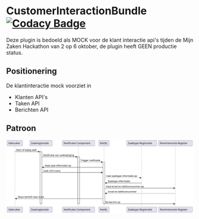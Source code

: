 # CustomerInteractionBundle [![Codacy Badge](https://app.codacy.com/project/badge/Grade/980ea2efc85a427ea909518f29506ff6)](https://app.codacy.com/gh/CommonGateway/CustomerInteractionBundle/dashboard?utm_source=gh\&utm_medium=referral\&utm_content=\&utm_campaign=Badge_grade)

Deze plugin is bedoeld als MOCK voor de klant interactie api's tijden de Mijn Zaken Hackathon van 2 op 6 oktober, de plugin heeft GEEN productie status.

## Positionering

De klantinteractie mock voorziet in  

- Klanten API's
- Taken API
- Berichten API

## Patroon
![Sequence Diagram](https://raw.githubusercontent.com/CommonGateway/CustomerInteractionBundle/main/docs/mijnzaken_sequence_diagram.svg "Sequence Diagram")